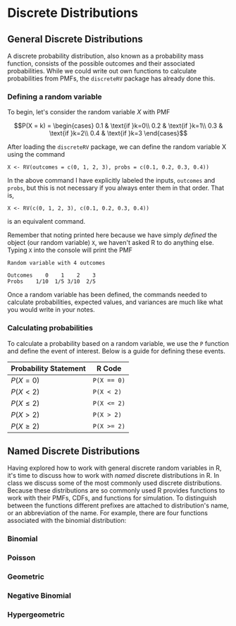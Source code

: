 # Discrete Distributions

## General Discrete Distributions

A discrete probability distribution, also known as a probability mass function, 
consists of the possible outcomes and their associated probabilities. While we 
could write out own functions to calculate probabilities from PMFs, the
`discreteRV` package has already done this. 

### Defining a random variable

To begin, let's consider the random variable $X$ with PMF



$$P(X = k) = \begin{cases}
0.1 & \text{if }k=0\\
0.2 & \text{if }k=1\\
0.3 & \text{if }k=2\\
0.4 & \text{if }k=3 \end{cases}$$

After loading the `discreteRV` package, we can define the random variable X 
using the command

```
X <- RV(outcomes = c(0, 1, 2, 3), probs = c(0.1, 0.2, 0.3, 0.4))
```

In the above command I have explicitly labeled the inputs, `outcomes` and `probs`,
but this is not necessary if you always enter them in that order. That is, 

```
X <- RV(c(0, 1, 2, 3), c(0.1, 0.2, 0.3, 0.4))
```

is an equivalent command.

Remember that noting printed here because we have simply *defined* the object 
(our random variable) `X`, we haven't asked R to do anything else. Typing `X` into
the console will print the PMF

```
Random variable with 4 outcomes

Outcomes    0    1    2    3
Probs    1/10  1/5 3/10  2/5
```

Once a random variable has been defined, the commands needed to calculate
probabilities, expected values, and variances are much like what you would
write in your notes. 

### Calculating probabilities

To calculate a probability based on a random variable, we use the `P` function
and define the event of interest. Below is a guide for defining these events.

Probability Statement | R Code
--------------------- | ------------
$P(X = 0)$            | `P(X == 0)`
$P(X < 2)$            | `P(X < 2)`
$P(X \le 2)$          | `P(X <= 2)`
$P(X > 2)$            | `P(X > 2)`
$P(X \ge 2)$          | `P(X >= 2)`





## Named Discrete Distributions

Having explored how to work with general discrete random variables in R, it's time 
to discuss how to work with *named* discrete distributions in R. In class we 
discuss some of the most commonly used discrete distributions. Because these distributions  are so commonly used R provides functions to work with their PMFs, 
CDFs, and functions for simulation. To distinguish between the functions different 
prefixes are attached to distribution's name, or an abbreviation of the name.
For example, there are four functions associated with the binomial distribution:

### Binomial

### Poisson

### Geometric

### Negative Binomial

### Hypergeometric